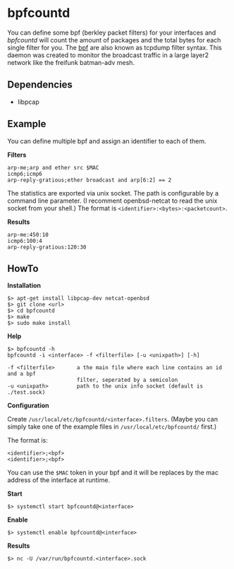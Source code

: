 # bpfcountd

You can define some bpf (berkley packet filters) for your interfaces and *bpfcountd*
will count the amount of packages and the total bytes for each single filter for you.
The [bpf](https://en.wikipedia.org/wiki/Berkeley_Packet_Filter) are also known as
tcpdump filter syntax. This daemon was created to monitor the broadcast traffic
in a large layer2 network like the freifunk batman-adv mesh.


## Dependencies

* libpcap


## Example

You can define multiple bpf and assign an identifier to each of them.

**Filters**

```
arp-me;arp and ether src $MAC
icmp6;icmp6
arp-reply-gratious;ether broadcast and arp[6:2] == 2
```

The statistics are exported via unix socket. The path is configurable by a
command line parameter. (I recomment openbsd-netcat to read the unix socket
from your shell.) The format is ```<identifier>:<bytes>:<packetcount>```.

**Results**

```
arp-me:450:10
icmp6:100:4
arp-reply-gratious:120:30
```


## HowTo

**Installation**

``` shell
$> apt-get install libpcap-dev netcat-openbsd
$> git clone <url>
$> cd bpfcountd
$> make
$> sudo make install
```

**Help**

``` shell
$> bpfcountd -h
bpfcountd -i <interface> -f <filterfile> [-u <unixpath>] [-h]

-f <filterfile>       a the main file where each line contains an id and a bpf
                      filter, seperated by a semicolon
-u <unixpath>         path to the unix info socket (default is ./test.sock)
```


**Configuration**

Create ```/usr/local/etc/bpfcountd/<interface>.filters```. (Maybe you can simply take
one of the example files in ```/usr/local/etc/bpfcountd/``` first.)

The format is:
```
<identifier>;<bpf>
<identifier>;<bpf>
```

You can use the ```$MAC``` token in your bpf and it will be replaces by the mac address
of the interface at runtime.

**Start**

``` shell
$> systemctl start bpfcountd@<interface>
```

**Enable**

``` shell
$> systemctl enable bpfcountd@<interface>
```

**Results**

``` shell
$> nc -U /var/run/bpfcountd.<interface>.sock
```
